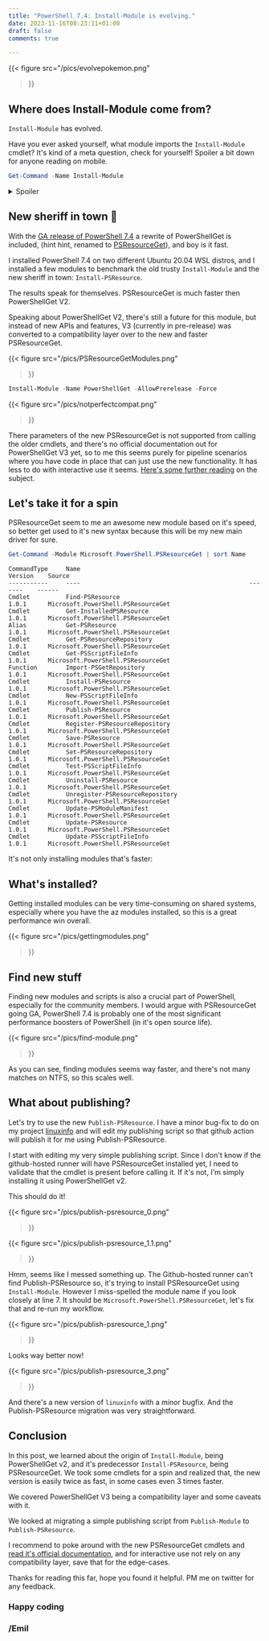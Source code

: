 ```yaml
--- 
title: "PowerShell 7.4: Install-Module is evolving."
date: 2023-11-16T08:23:11+01:00 
draft: false
comments: true

---
```


{{< figure
  src="/pics/evolvepokemon.png"
>}}

## Where does Install-Module come from?

`Install-Module` has evolved.

Have you ever asked yourself, what module imports the `Install-Module` cmdlet?
It's kind of a meta question, check for yourself! Spoiler a bit down for anyone reading on mobile.

```powershell
Get-Command -Name Install-Module
```

<details>
  <summary>Spoiler</summary>

```
    CommandType     Name                                               Version    Source
    -----------     ----                                               -------    ------
    Function        Install-Module                                     2.2.5      PowerShellGet

```
</details>

## New sheriff in town 🤠

With the [GA release of PowerShell 7.4](https://devblogs.microsoft.com/powershell/powershell-7-4-general-availability/) a rewrite of PowerShellGet is included, (hint hint, renamed to [PSResourceGet](https://devblogs.microsoft.com/powershell/psresourceget-is-generally-available/)), and boy is it fast.

I installed PowerShell 7.4 on two different Ubuntu 20.04 WSL distros, and I installed a few modules to benchmark the old trusty `Install-Module` and the new sheriff in town: `Install-PSResource`.

The results speak for themselves. PSResourceGet is much faster then PowerShellGet V2.

Speaking about PowerShellGet V2, there's still a future for this module, but instead of new APIs and features, V3 (currently in pre-release) was converted to a compatibility layer over to the new and faster PSResourceGet.

{{< figure
  src="/pics/PSResourceGetModules.png"
>}}

```powershell
Install-Module -Name PowerShellGet -AllowPrerelease -Force
```
{{< figure
  src="/pics/notperfectcompat.png"
>}}

There parameters of the new PSResourceGet is not supported from calling the older cmdlets, and there's no official documentation out for PowerShellGet V3 yet, so to me this seems purely for pipeline scenarios where you have code in place that can just use the new functionality. It has less to do with interactive use it seems. [Here's some further reading](https://devblogs.microsoft.com/powershell/powershellget-3-0-22-beta22-is-now-available/) on the subject.

## Let's take it for a spin

PSResourceGet seem to me an awesome new module based on it's speed, so better get used to it's new syntax because this will be my new main driver for sure.

```powershell
Get-Command -Module Microsoft.PowerShell.PSResourceGet | sort Name
```

```Output
CommandType     Name                                               Version    Source
-----------     ----                                               -------    ------
Cmdlet          Find-PSResource                                    1.0.1      Microsoft.PowerShell.PSResourceGet
Cmdlet          Get-InstalledPSResource                            1.0.1      Microsoft.PowerShell.PSResourceGet
Alias           Get-PSResource                                     1.0.1      Microsoft.PowerShell.PSResourceGet
Cmdlet          Get-PSResourceRepository                           1.0.1      Microsoft.PowerShell.PSResourceGet
Cmdlet          Get-PSScriptFileInfo                               1.0.1      Microsoft.PowerShell.PSResourceGet
Function        Import-PSGetRepository                             1.0.1      Microsoft.PowerShell.PSResourceGet
Cmdlet          Install-PSResource                                 1.0.1      Microsoft.PowerShell.PSResourceGet
Cmdlet          New-PSScriptFileInfo                               1.0.1      Microsoft.PowerShell.PSResourceGet
Cmdlet          Publish-PSResource                                 1.0.1      Microsoft.PowerShell.PSResourceGet
Cmdlet          Register-PSResourceRepository                      1.0.1      Microsoft.PowerShell.PSResourceGet
Cmdlet          Save-PSResource                                    1.0.1      Microsoft.PowerShell.PSResourceGet
Cmdlet          Set-PSResourceRepository                           1.0.1      Microsoft.PowerShell.PSResourceGet
Cmdlet          Test-PSScriptFileInfo                              1.0.1      Microsoft.PowerShell.PSResourceGet
Cmdlet          Uninstall-PSResource                               1.0.1      Microsoft.PowerShell.PSResourceGet
Cmdlet          Unregister-PSResourceRepository                    1.0.1      Microsoft.PowerShell.PSResourceGet
Cmdlet          Update-PSModuleManifest                            1.0.1      Microsoft.PowerShell.PSResourceGet
Cmdlet          Update-PSResource                                  1.0.1      Microsoft.PowerShell.PSResourceGet
Cmdlet          Update-PSScriptFileInfo                            1.0.1      Microsoft.PowerShell.PSResourceGet
```

It's not only installing modules that's faster:

## What's installed?

Getting installed modules can be very time-consuming on shared systems, especially where you have the az modules installed, so this is a great performance win overall.


{{< figure
  src="/pics/gettingmodules.png"
>}}

## Find new stuff

Finding new modules and scripts is also a crucial part of PowerShell, especially for the community members. I would argue with PSResourceGet going GA, PowerShell 7.4 is probably one of the most significant performance boosters of PowerShell (in it's open source life).

{{< figure
  src="/pics/find-module.png"
>}}

As you can see, finding modules seems way faster, and there's not many matches on NTFS, so this scales well.

## What about publishing?

Let's try to use the new `Publish-PSResource`. I have a minor bug-fix to do on my project [linuxinfo](https://www.ehmiiz.se/blog/ps_linuxinfo_release/) and will edit my publishing script so that github action will publish it for me using Publish-PSResource.

I start with editing my very simple publishing script. Since I don't know if the github-hosted runner will have PSResourceGet installed yet, I need to validate that the cmdlet is present before calling it. If it's not, I'm simply installing it using PowerShellGet v2.

This should do it!

{{< figure
  src="/pics/publish-psresource_0.png"
>}}

{{< figure
  src="/pics/publish-psresource_1.1.png"
>}}


Hmm, seems like I messed something up. The Github-hosted runner can't find Publish-PSResource so, it's trying to install PSResourceGet using `Install-Module`. However I miss-spelled the module name if you look closely at line 7. It should be `Microsoft.PowerShell.PSResourceGet`, let's fix that and re-run my workflow.

{{< figure
  src="/pics/publish-psresource_1.png"
>}}

Looks way better now!

{{< figure
  src="/pics/publish-psresource_3.png"
>}}

And there's a new version of `linuxinfo` with a minor bugfix. And the Publish-PSResource migration was very straightforward.

## Conclusion

In this post, we learned about the origin of `Install-Module`, being PowerShellGet v2, and it's predecessor `Install-PSResource`, being PSResourceGet. We took some cmdlets for a spin and realized that, the new version is easily twice as fast, in some cases even 3 times faster.

We covered PowerShellGet V3 being a compatibility layer and some caveats with it.

We looked at migrating a simple publishing script from `Publish-Module` to `Publish-PSResource`.

I recommend to poke around with the new PSResourceGet cmdlets and [read it's official documentation](https://learn.microsoft.com/powershell/module/microsoft.powershell.psresourceget/?view=powershellget-3.x), and for interactive use not rely on any compatibility layer, save that for the edge-cases.

Thanks for reading this far, hope you found it helpful. PM me on twitter for any feedback.

### Happy coding
### /Emil